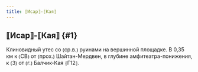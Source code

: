 ```yaml
---
title: ⟦Исар⟧-⟦Кая⟧
---
```

## ⟦Исар⟧-⟦Кая⟧ {#1}

Клиновидный утес со ⦅ср.в.⦆ руинами на вершинной площадке. В 0,35 км к ⦅СВ⦆ от ⦅прох.⦆ Шайтан-Мердвен, в глубине амфитеатра-понижения, к ⦅З⦆ от ⦅г.⦆ Балчик-Кая ⦃Г12⦄.
